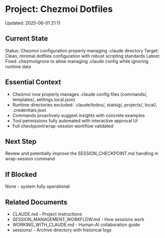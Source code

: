 # Project: Chezmoi Dotfiles
Updated: 2025-06-01 21:11

## Current State
Status: Chezmoi configuration properly managing .claude directory
Target: Clean, minimal dotfiles configuration with robust scripting standards
Latest: Fixed .chezmoiignore to allow managing .claude config while ignoring runtime data

## Essential Context
- Chezmoi now properly manages .claude config files (commands/, templates/, settings.local.json)
- Runtime directories excluded: .claude/todos/, statsig/, projects/, local/, .credentials.json
- Commands proactively suggest insights with concrete examples
- Tool permissions fully automated with interactive approval UI
- Full checkpoint/wrap-session workflow validated

## Next Step
Review and potentially improve the SESSION_CHECKPOINT.md handling in wrap-session command

## If Blocked
None - system fully operational

## Related Documents
- CLAUDE.md - Project instructions
- SESSION_MANAGEMENT_WORKFLOW.md - How sessions work
- WORKING_WITH_CLAUDE.md - Human-AI collaboration guide
- sessions/ - Archive directory with historical logs